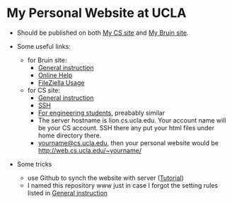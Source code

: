 # My Personal Website at UCLA

* Should be published on both [My CS site](http://web.cs.ucla.edu/~patricia.xiao/) and [My Bruin site](http://patriciaxiao.bol.ucla.edu/).

* Some useful links:
  * for Bruin site:
    * [General instruction](https://kb.ucla.edu/articles/setting-up-a-personal-website-at-ucla)
    * [Online Help](https://help.bol.ucla.edu/kb_list.do?sysparm_order=relevancy&sysparm_rollbased=&sysparm_operator=IR_AND_OR_QUERY&sysparm_order=relevancy&sysparm_search=&x=0&y=0&sysparm_topic=Bruin+OnLine&kb_knowledge.topic=Bruin+OnLine&sysparm_category=Web+Hosting&ni.dependent.topic=kb_knowledge.category&kb_knowledge.category=Web+Hosting&sysparm_subcategory=&ni.dependent.category=kb_knowledge.u_subcategory&kb_knowledge.u_subcategory=&search_engine=&jvar_view_topic=Bruin+OnLine&jvar_view_category=Web+Hosting)
    * [FileZiella Usage](https://zh.wikihow.com/%E4%BD%BF%E7%94%A8FileZilla)
  * for CS site:
    * [General instruction](https://www.cs.ucla.edu/dcf-faqs/)
    * [SSH](https://www.cs.ucla.edu/secure-remote-login/)
    * [For engineering students](https://www.seasnet.ucla.edu/personal-website/), preabably similar
    * The server hostname is lion.cs.ucla.edu. Your account name will be your CS account. SSH there any put your html files under home directory there.
    * yourname@cs.ucla.edu, then your personal website would be http://web.cs.ucla.edu/~yourname/

* Some tricks
  * use Github to synch the website with server ([Tutorial](https://help.github.com/articles/adding-a-new-ssh-key-to-your-github-account/))
  * I named this repository www just in case I forgot the setting rules listed in [General instruction](https://kb.ucla.edu/articles/setting-up-a-personal-website-at-ucla)